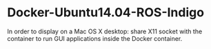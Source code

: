 # Docker-Ubuntu14.04-ROS-Indigo
In order to display on a Mac OS X desktop:
share X11 socket with the container to run GUI applications inside the Docker container.
